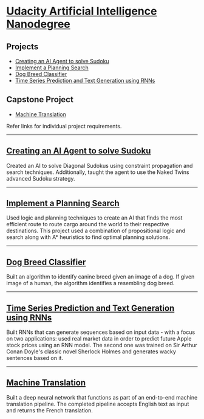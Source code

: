 # [Udacity Artificial Intelligence Nanodegree](https://in.udacity.com/course/artificial-intelligence-nanodegree--nd889)
## __Projects__
* [Creating an AI Agent to solve Sudoku](./AIND-Sudoku/)
* [Implement a Planning Search](./AIND-Planning)
* [Dog Breed Classifier](./dog-project)
* [Time Series Prediction and Text Generation using RNNs](./aind2-rnn)

## Capstone Project
* [Machine Translation](./aind2-nlp-capstone)


Refer links for individual project requirements.

---

## [Creating an AI Agent to solve Sudoku](./AIND-Sudoku/)
Created an AI to solve Diagonal Sudokus using constraint propagation and search techniques. Additionally, taught the agent to use the Naked Twins advanced Sudoku strategy.

---

## [Implement a Planning Search](./AIND-Planning)
Used logic and planning techniques to create an AI that finds the most efficient route to route cargo around the world to their respective destinations. This project used a combination of propositional logic and search along with A* heuristics to find optimal planning solutions.

---

## [Dog Breed Classifier](./dog-project)
Built an algorithm to identify canine breed given an image of a dog. If given image of a human, the algorithm identifies a resembling dog breed.

---

## [Time Series Prediction and Text Generation using RNNs](./aind2-rnn)
Built RNNs that can generate sequences based on input data - with a focus on two applications: used real market data in order to predict future Apple stock prices using an RNN model. The second one was trained on Sir Arthur Conan Doyle's classic novel Sherlock Holmes and generates wacky sentences based on it.

---

## [Machine Translation](./aind2-nlp-capstone)
Built a deep neural network that functions as part of an end-to-end machine translation pipeline. The completed pipeline accepts English text as input and returns the French translation.
